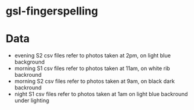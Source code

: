 # gsl-fingerspelling

# Data
- evening S2 csv files refer to photos taken at 2pm, on light blue background
- morning S1 csv files refer to photos taken at 11am, on white rib backround
- morning S2 csv files refer to photos taken at 9am, on black dark backround
- night S1 csv files refer to photos taken at 1am on light blue backround under lighting
